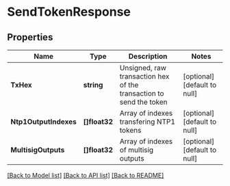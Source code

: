 # SendTokenResponse

## Properties
Name | Type | Description | Notes
------------ | ------------- | ------------- | -------------
**TxHex** | **string** | Unsigned, raw transaction hex of the transaction to send the token | [optional] [default to null]
**Ntp1OutputIndexes** | **[]float32** | Array of indexes transfering NTP1 tokens | [optional] [default to null]
**MultisigOutputs** | **[]float32** | Array of indexes of multisig outputs | [optional] [default to null]

[[Back to Model list]](../README.md#documentation-for-models) [[Back to API list]](../README.md#documentation-for-api-endpoints) [[Back to README]](../README.md)


